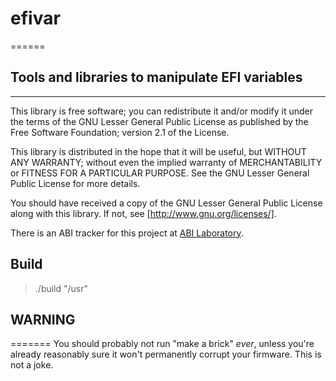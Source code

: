 # efivar
======

## Tools and libraries to manipulate EFI variables
---------------------------------------------

This library is free software; you can redistribute it and/or
modify it under the terms of the GNU Lesser General Public
License as published by the Free Software Foundation; version 2.1
of the License.

This library is distributed in the hope that it will be useful,
but WITHOUT ANY WARRANTY; without even the implied warranty of
MERCHANTABILITY or FITNESS FOR A PARTICULAR PURPOSE.  See the GNU
Lesser General Public License for more details.

You should have received a copy of the GNU Lesser General Public License
along with this library.  If not, see [http://www.gnu.org/licenses/].

There is an ABI tracker for this project at [ABI Laboratory].

[http://www.gnu.org/licenses/]: http://www.gnu.org/licenses/
[ABI Laboratory]: https://abi-laboratory.pro/tracker/timeline/efivar/

## Build
>./build "/usr"

## WARNING
=======
You should probably not run "make a brick" *ever*, unless you're already
reasonably sure it won't permanently corrupt your firmware.  This is not a
joke.
